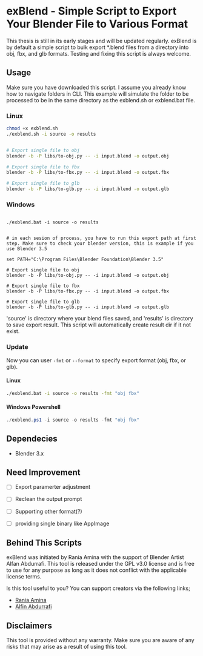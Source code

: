 # exBlend - Simple Script to Export Your Blender File to Various Format

This thesis is still in its early stages and will be updated regularly. exBlend is by default a simple script to bulk export *.blend files from a directory into obj, fbx, and glb formats.
Testing and fixing this script is always welcome. 

## Usage
Make sure you have downloaded this script. I assume you already know how to navigate folders in CLI. This example will simulate the folder to be processed to be in the same directory as the exblend.sh or exblend.bat file.

### Linux
```bash
chmod +x exblend.sh
./exblend.sh -i source -o results


# Export single file to obj
blender -b -P libs/to-obj.py -- -i input.blend -o output.obj 

# Export single file to fbx
blender -b -P libs/to-fbx.py -- -i input.blend -o output.fbx 

# Export single file to glb
blender -b -P libs/to-glb.py -- -i input.blend -o output.glb 
```


### Windows
```SHELL

./exblend.bat -i source -o results


# in each sesion of process, you have to run this export path at first step. Make sure to check your blender version, this is example if you use Blender 3.5

set PATH="C:\Program Files\Blender Foundation\Blender 3.5"

# Export single file to obj
blender -b -P libs/to-obj.py -- -i input.blend -o output.obj 

# Export single file to fbx
blender -b -P libs/to-fbx.py -- -i input.blend -o output.fbx 

# Export single file to glb
blender -b -P libs/to-glb.py -- -i input.blend -o output.glb 
```

'source' is directory where your blend files saved, and 'results' is directory to save export result. This script will automatically create result dir if it not exist.


### Update
Now you can user `-fmt` or `--format` to specify export format (obj, fbx, or glb). 

#### Linux
```bash
./exblend.bat -i source -o results -fmt "obj fbx"

```

#### Windows Powershell
```ps1
./exblend.ps1 -i source -o results -fmt "obj fbx"

```

## Dependecies
- Blender 3.x


## Need Improvement
- [ ] Export paramerter adjustment
- [ ] Reclean the output prompt
- [ ] Supporting other format(?)
- [ ] providing single binary like AppImage


## Behind This Scripts
exBlend was initiated by Rania Amina with the support of Blender Artist Alfan Abdurrafi. This tool is released under the GPL v3.0 license and is free to use for any purpose as long as it does not conflict with the applicable license terms.

Is this tool useful to you? You can support creators via the following links;
- [Rania Amina](https://saweria.co/raniaamina)
- [Alfin Abdurrafi](https://iconscout.com/contributors/alfin-studio)

## Disclaimers
This tool is provided without any warranty. Make sure you are aware of any risks that may arise as a result of using this tool.
